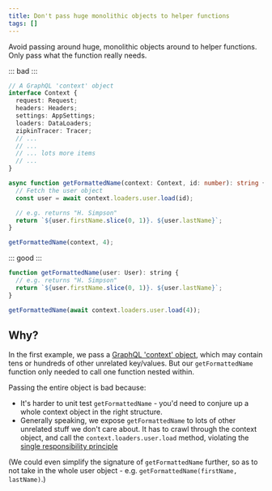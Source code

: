 ```yaml
---
title: Don't pass huge monolithic objects to helper functions
tags: []
---
```


Avoid passing around huge, monolithic objects around to helper functions. Only
pass what the function really needs.

::: bad :::

```typescript
// A GraphQL 'context' object
interface Context {
  request: Request;
  headers: Headers;
  settings: AppSettings;
  loaders: DataLoaders;
  zipkinTracer: Tracer;
  // ...
  // ...
  // ... lots more items
  // ...
}

async function getFormattedName(context: Context, id: number): string {
  // Fetch the user object
  const user = await context.loaders.user.load(id);

  // e.g. returns "H. Simpson"
  return `${user.firstName.slice(0, 1)}. ${user.lastName}`;
}

getFormattedName(context, 4);
```

::: good :::

```js
function getFormattedName(user: User): string {
  // e.g. returns "H. Simpson"
  return `${user.firstName.slice(0, 1)}. ${user.lastName}`;
}

getFormattedName(await context.loaders.user.load(4));
```

## Why?

In the first example, we pass a [GraphQL 'context' object][context], which may
contain tens or hundreds of other unrelated key/values. But our
`getFormattedName` function only needed to call one function nested within.

[context]: https://graphql.org/learn/execution/#root-fields-resolvers

Passing the entire object is bad because:

- It's harder to unit test `getFormattedName` - you'd need to conjure up a whole
  context object in the right structure.
- Generally speaking, we expose `getFormattedName` to lots of other unrelated stuff we don't care
  about. It has to crawl through the context object, and call the
  `context.loaders.user.load` method, violating the [single responsibility
  principle](https://www.google.com/search?q=function+single+responsibility+principle)

(We could even simplify the signature of `getFormattedName` further, so as to not
take in the whole user object - e.g. `getFormattedName(firstName, lastName)`.)
